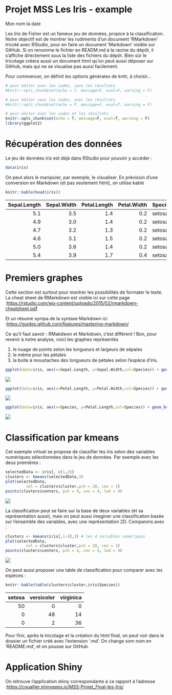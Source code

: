 Projet MSS Les Iris - example
================
Mon nom
la date

Les Iris de Fisher est un fameux jeu de données, propice à la
classification. Notre objectif est de montrer les rudiments d’un
document ‘RMarkdown’ tricoté avec RStudio, pour en faire un document
‘Markdown’ visible sur GitHub. Si on renomme le fichier en READM.md à
la racine du dépôt, il s’affiche directement sous la liste des fichiers
du dépôt. Bien sûr le tricotage créera aussi un document html qu’on peut
aussi déposer sur GitHub, mais qui ne se visualise pas aussi facilement.

Pour commencer, on définit les options générales de knitr, à choisir…

``` r
# pour éditer avec les codes, sans les résultats
#knitr::opts_chunk$set(echo = T, message=F, eval=F, warning = F) 

# pour éditer sans les codes, avec les résultats
#knitr::opts_chunk$set(echo = F, message=F, eval=T, warning = F)

# pour éditer avec les codes et les résultats
knitr::opts_chunk$set(echo = T, message=F, eval=T, warning = F)
library(ggplot2)
```

# Récupération des données

Le jeu de données iris est déjà dans RStudio pour pouvoir y accéder :

``` r
data(iris)
```

On peut alors le manipuler, par exemple, le visualiser. En prévision
d’une conversion en Markdown (et pas seulement html), on utilise kable

``` r
knitr::kable(head(iris))
```

| Sepal.Length | Sepal.Width | Petal.Length | Petal.Width | Species |
| -----------: | ----------: | -----------: | ----------: | :------ |
|          5.1 |         3.5 |          1.4 |         0.2 | setosa  |
|          4.9 |         3.0 |          1.4 |         0.2 | setosa  |
|          4.7 |         3.2 |          1.3 |         0.2 | setosa  |
|          4.6 |         3.1 |          1.5 |         0.2 | setosa  |
|          5.0 |         3.6 |          1.4 |         0.2 | setosa  |
|          5.4 |         3.9 |          1.7 |         0.4 | setosa  |

# Premiers graphes

Cette section est surtout pour montrer les possibilités de formater le
texte. La cheat sheet de RMarkdown est visible ici sur cette page
:<https://rstudio.com/wp-content/uploads/2015/02/rmarkdown-cheatsheet.pdf>

Et un résumé sympa de la syntaxe Markdown ici
:<https://guides.github.com/features/mastering-markdown/>

Ce qu’il faut savoir : RMakdwon et Markdown, c’est différent \! Bon,
pour revenir à notre analyse, voici les graphes représentés

1.  le nuage de points selon les longueurs et largeurs de sépales
2.  le même pour les pétales
3.  la boite à moustaches des longueurs de pétales selon l’espèce
    d’iris.

<!-- end list -->

``` r
ggplot(data=iris, aes(x=Sepal.Length, y=Sepal.Width,col=Species)) + geom_point(size=3, alpha=0.7)+ggtitle('Graphe selon les Sépales')
```

![](projet-les-Iris_files/figure-gfm/unnamed-chunk-4-1.png)<!-- -->

``` r
ggplot(data=iris, aes(x=Petal.Length, y=Petal.Width,col=Species)) + geom_point(size=3, alpha=0.7)+ggtitle('Graphe selon les Pétales')
```

![](projet-les-Iris_files/figure-gfm/unnamed-chunk-5-1.png)<!-- -->

``` r
ggplot(data=iris, aes(x=Species, y=Petal.Length,col=Species)) + geom_boxplot()
```

![](projet-les-Iris_files/figure-gfm/unnamed-chunk-6-1.png)<!-- -->

# Classification par kmeans

Cet exemple virtuel se propose de classifier les iris selon des
variables numériques sélectionnées dans le jeu de données. Par exemple
avec les deux premières :

``` r
selectedData <- iris[, c(1,2)]
clusters <- kmeans(selectedData,3)
plot(selectedData,
         col = clusters$cluster,pch = 20, cex = 3)
points(clusters$centers, pch = 4, cex = 4, lwd = 4)
```

![](projet-les-Iris_files/figure-gfm/unnamed-chunk-7-1.png)<!-- -->

La classification peut se faire sur la base de deux variables (et sa
représentation aussi), mais on peut aussi imaginer une classification
basée sur l’ensemble des variables, avec une représentation 2D.
Comparons avec :

``` r
clusters <- kmeans(iris[,1:4],3) # les 4 variables numériques
plot(selectedData,
         col = clusters$cluster,pch = 20, cex = 3)
points(clusters$centers, pch = 4, cex = 4, lwd = 4)
```

![](projet-les-Iris_files/figure-gfm/unnamed-chunk-8-1.png)<!-- -->

On peut aussi proposer une table de classification pour comparer avec
les espèces :

``` r
knitr::kable(table(clusters$cluster,iris$Species))
```

| setosa | versicolor | virginica |
| -----: | ---------: | --------: |
|     50 |          0 |         0 |
|      0 |         48 |        14 |
|      0 |          2 |        36 |

Pour finir, après le tricotage et la création du html final, on peut
voir dans le dossier un fichier créé avec l’extension ‘.md’. On change
som nom en ‘README.md’, et on pousse sur GitHub.

# Application Shiny

On retrouve l’application shiny correspondante à ce rapport à l’adresse
:<https://couallier.shinyapps.io/MSS-Projet_Final-les-Iris/>
